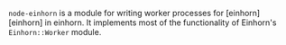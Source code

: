 `node-einhorn` is a module for writing worker processes for
[einhorn][einhorn] in einhorn. It implements most of the functionality
of Einhorn's `Einhorn::Worker` module.
